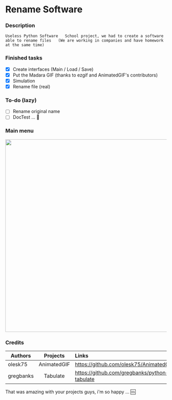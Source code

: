 # Rename Software

### Description 
`Useless Python Software  
School project, we had to create a software able to rename files  
(We are working in companies and have homework at the same time)`

### Finished tasks
- [x] Create interfaces (Main / Load / Save)
- [x] Put the Madara GIF (thanks to ezgif and AnimatedGIF's contributors)
- [x] Simulation
- [x] Rename file (real)

### To-do (lazy)
- [ ] Rename original name
- [ ] DocTest ... :rofl:

### Main menu

<img src="https://i.imgur.com/rg6W3Bf.gif" width="600px"></img>

### Credits


| Authors       | Projects      | Links |
| ------------- |:-------------:|:----- |
| olesk75       | AnimatedGIF   | https://github.com/olesk75/AnimatedGIF |
| gregbanks     | Tabulate      | https://github.com/gregbanks/python-tabulate |

That was amazing with your projects guys, i'm so happy ... :cool:
